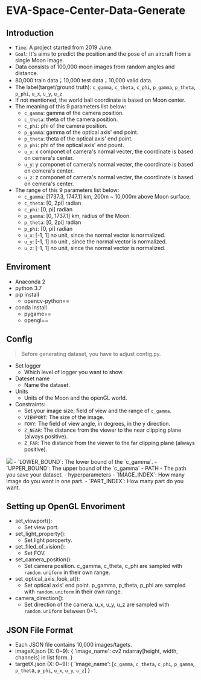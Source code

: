 # EVA-Space-Center-Data-Generate
## Introduction
- `Time`: A project started from 2019 June. 
- `Goal`: It's aims to predict the position and the pose of an aircraft from a single Moon image.
- Data consists of 100,000 moon images from random angles and distance.
- 80,000 train data；10,000 test data；10,000 valid data.
- The label(target/ground truth): `c_gamma`, `c_theta`, `c_phi`, `p_gamma`, `p_theta`, `p_phi`, `u_x`, `u_y`, `u_z`
- If not mentioned, the world ball coordinate is based on Moon center.  
- The meaning of this 9 parameters list below:
    - `c_gamma`: gamma of the camera position.
    - `c_theta`: theta of the camera position.
    - `c_phi`: phi of the camera position.
    - `p_gamma`: gamma of the optical axis' end point.
    - `p_theta`: theta of the optical axis' end point.
    - `p_phi`: phi of the optical axis' end pount.
    - `u_x`: x componet of camera's normal vecter, the coordinate is based on cemera's center.
    - `u_y`: y componet of camera's normal vecter, the coordinate is based on cemera's center.
    - `u_z`: z componet of camera's normal vecter, the coordinate is based on cemera's center.
- The range of this 9 parameters list below:
    - `c_gamma`: [1737.3,  1747.1] km, 200m ~ 10,000m above Moon surface.
    - `c_theta`: [0, 2pi] radian
    - `c_phi`: [0, pi] radian
    - `p_gamma`: [0, 1737.1] km, radius of the Moon.
    - `p_theta`: [0, 2pi] radian
    - `p_phi`: [0, pi] radian
    - `u_x`: [-1, 1] no unit, since the normal vector is normalized.
    - `u_y`: [-1, 1] no unit , since the normal vector is normalized.
    - `u_z`: [-1, 1] no unit, since the normal vector is normalized.

## Enviroment
- Anaconda 2
- python 3.7
- pip install
    - opencv-python==
- conda install
    - pygame==
    - opengl==
    
## Config
> Before generating dataset, you have to adjust config.py.
- Set logger
    - Which level of logger you want to show.
- Dateset name
    - Name the dataset.
- Units
    - Units of the Moon and the openGL world.
- Constraints:
    - Set your image size, field of view and the range of `c_gamma`.
    - `VIEWPORT`: The size of the image.
    - `FOVY`: The field of view angle, in degrees, in the y direction.
    - `Z_NEAR`: The distance from the viewer to the near clipping plane (always positive).
    - `Z_FAR`: The distance from the viewer to the far clipping plane (always positive).
<img src="https://github.com/charleschiu2012/EVA-Space-Center-Data-Generate/tree/master/src/Field_of_view_angle_in_view_frustum.png">
    - `LOWER_BOUND`: The lower bound of the `c_gamma`.
    - `UPPER_BOUND`: The upper bound of the `c_gamma`
- PATH
    - The path you save your dataset.
- hyperparameters
    - `IMAGE_INDEX`: How many image do you want in one part.
    - `PART_INDEX`: How many part do you want.
    
## Setting up OpenGL Envoriment
- set_viewport():
    - Set view port.
- set_light_property():
    - Set light poroperty.
- set_filed_of_vision():
    - Set FOV.
- set_camera_position():
    - Set camera position. c_gamma, c_theta, c_phi are sampled with `random.uniform` in their own range.
- set_optical_axis_look_at():
    - Set optical axis' end point. p_gamma, p_theta, p_phi are sampled with `random.uniform` in their own range.
- camera_direction():
    - Set direction of the camera. u_x, u_y, u_z are sampled with `random.uniform` between 0~1.
    
## JSON File Format
- Each JSON file contains 10,000 images/tagets.
- imageX.json (X: 0~9):
  {
    'image_name': cv2 ndarray[height, width, channels] in list form.
    }
- targetX.json (X: 0~9):
  {
    'image_name': [`c_gamma`, `c_theta`, `c_phi`, `p_gamma`, `p_thet`a, `p_phi`, `u_x`, `u_y`, `u_z`]
    }
    
